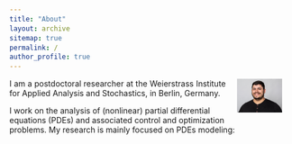 ```yaml
---
title: "About"
layout: archive
sitemap: true
permalink: /
author_profile: true
---
```



<img src="/assets/photo_black.jpg" width="80px" alt="Marcelo Bongarti" align="right" style="display:block;margin-bottom:20px;margin-left:auto;margin-right:auto;padding-left: 20px;padding-right: 20px;" z-index="1" />
<p style="text-align: justify">
I am a postdoctoral researcher at the Weierstrass Institute for Applied Analysis and Stochastics, in Berlin, Germany.
  
I work on the analysis of (nonlinear) partial differential equations (PDEs) and associated control and optimization problems. My research is mainly focused on PDEs modeling: 
